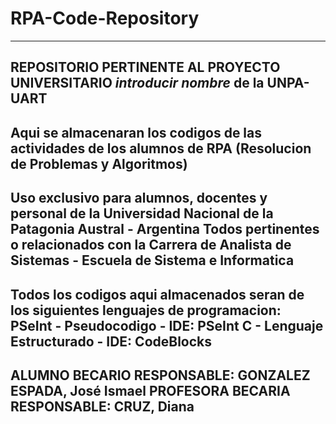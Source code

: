 # RPA-Code-Repository
----------------------------------------------------------------------------------------------------------------
REPOSITORIO PERTINENTE AL PROYECTO UNIVERSITARIO *introducir nombre* de la UNPA-UART
----------------------------------------------------------------------------------------------------------------
Aqui se almacenaran los codigos de las actividades de los alumnos de RPA (Resolucion de Problemas y Algoritmos)
----------------------------------------------------------------------------------------------------------------
Uso exclusivo para alumnos, docentes y personal de la Universidad Nacional de la Patagonia Austral - Argentina
Todos pertinentes o relacionados con la Carrera de Analista de Sistemas - Escuela de Sistema e Informatica
----------------------------------------------------------------------------------------------------------------
Todos los codigos aqui almacenados seran de los siguientes lenguajes de programacion:
PSeInt - Pseudocodigo - IDE: PSeInt
C - Lenguaje Estructurado - IDE: CodeBlocks
----------------------------------------------------------------------------------------------------------------
ALUMNO BECARIO RESPONSABLE: 
GONZALEZ ESPADA, José Ismael
PROFESORA BECARIA RESPONSABLE:
CRUZ, Diana
----------------------------------------------------------------------------------------------------------------
